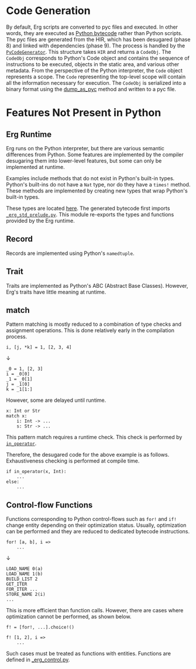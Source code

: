 # Code Generation

By default, Erg scripts are converted to pyc files and executed. In other words, they are executed as [Python bytecode](https://github.com/erg-lang/erg/blob/d1dc1e60e7d4e3333f80ed23c5ead77b5fe47cb2/doc/JA/python/bytecode_instructions.md) rather than Python scripts.
The pyc files are generated from the HIR, which has been desugared (phase 8) and linked with dependencies (phase 9).
The process is handled by the [`PyCodeGenerator`](https://github.com/erg-lang/erg/blob/d1dc1e60e7d4e3333f80ed23c5ead77b5fe47cb2/crates/erg_compiler/codegen.rs#L160). This structure takes `HIR` and returns a `CodeObj`.
The `CodeObj` corresponds to Python's Code object and contains the sequence of instructions to be executed, objects in the static area, and various other metadata. From the perspective of the Python interpreter, the `Code` object represents a scope. The `Code` representing the top-level scope will contain all the information necessary for execution. The `CodeObj` is serialized into a binary format using the [dump_as_pyc](https://github.com/erg-lang/erg/blob/d1dc1e60e7d4e3333f80ed23c5ead77b5fe47cb2/crates/erg_compiler/ty/codeobj.rs#L378) method and written to a pyc file.

# Features Not Present in Python

## Erg Runtime

Erg runs on the Python interpreter, but there are various semantic differences from Python.
Some features are implemented by the compiler desugaring them into lower-level features, but some can only be implemented at runtime.

Examples include methods that do not exist in Python's built-in types.
Python's built-ins do not have a `Nat` type, nor do they have a `times!` method.
These methods are implemented by creating new types that wrap Python's built-in types.

These types are located [here](https://github.com/erg-lang/erg/blob/d1dc1e60e7d4e3333f80ed23c5ead77b5fe47cb2/crates/erg_compiler/lib/std).
The generated bytecode first imports [`_erg_std_prelude.py`](https://github.com/erg-lang/erg/blob/d1dc1e60e7d4e3333f80ed23c5ead77b5fe47cb2/crates/erg_compiler/codegen.rs#L3113). This module re-exports the types and functions provided by the Erg runtime.

## Record

Records are implemented using Python's `namedtuple`.

## Trait

Traits are implemented as Python's ABC (Abstract Base Classes).
However, Erg's traits have little meaning at runtime.

## match

Pattern matching is mostly reduced to a combination of type checks and assignment operations. This is done relatively early in the compilation process.

```erg
i, [j, *k] = 1, [2, 3, 4]
```

↓

```erg
_0 = 1, [2, 3]
i = _0[0]
_1 = _0[1]
j = _1[0]
k = _1[1:]
```

However, some are delayed until runtime.

```erg
x: Int or Str
match x:
    i: Int -> ...
    s: Str -> ...
```

This pattern match requires a runtime check. This check is performed by [`in_operator`](https://github.com/erg-lang/erg/blob/d1dc1e60e7d4e3333f80ed23c5ead77b5fe47cb2/crates/erg_compiler/lib/std/_erg_in_operator.py#L6).

Therefore, the desugared code for the above example is as follows. Exhaustiveness checking is performed at compile time.

```erg
if in_operator(x, Int):
    ...
else:
    ...
```

## Control-flow Functions

Functions corresponding to Python control-flows such as `for!` and `if!` change entity depending on their optimization status. Usually, optimization can be performed and they are reduced to dedicated bytecode instructions.

```erg
for! [a, b], i =>
    ...
```

↓

```pyc
LOAD_NAME 0(a)
LOAD_NAME 1(b)
BUILD_LIST 2
GET_ITER
FOR_ITER ...
STORE_NAME 2(i)
...
```

This is more efficient than function calls. However, there are cases where optimization cannot be performed, as shown below.

```erg
f! = [for!, ...].choice!()

f! [1, 2], i =>
    ...
```

Such cases must be treated as functions with entities. Functions are defined in [_erg_control.py](https://github.com/erg-lang/erg/blob/d1dc1e60e7d4e3333f80ed23c5ead77b5fe47cb2/crates/erg_compiler/lib/std/_erg_control.py).
